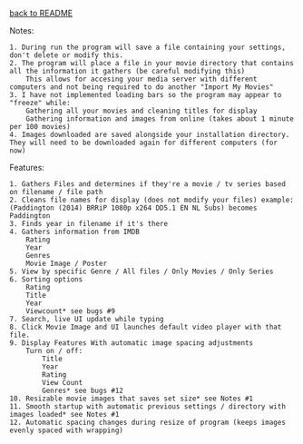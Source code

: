 [back to README](/README.md)

Notes:

	1. During run the program will save a file containing your settings, don't delete or modify this.
	2. The program will place a file in your movie directory that contains all the information it gathers (be careful modifying this)
		This allows for accesing your media server with different computers and not being required to do another "Import My Movies"
	3. I have not implemented loading bars so the program may appear to "freeze" while:
		Gathering all your movies and cleaning titles for display
		Gathering information and images from online (takes about 1 minute per 100 movies)
	4. Images downloaded are saved alongside your installation directory. They will need to be downloaded again for different computers (for now)

Features:

	1. Gathers Files and determines if they're a movie / tv series based on filename / file path
	2. Cleans file names for display (does not modify your files) example: (Paddington (2014) BRRiP 1080p x264 DD5.1 EN NL Subs) becomes Paddington
	3. Finds year in filename if it's there
	4. Gathers information from IMDB
		Rating
		Year
		Genres
		Movie Image / Poster
	5. View by specific Genre / All files / Only Movies / Only Series
	6. Sorting options
		Rating
		Title
		Year
		Viewcount* see bugs #9
	7. Search, live UI update while typing
	8. Click Movie Image and UI launches default video player with that file.
	9. Display Features With automatic image spacing adjustments
		Turn on / off:
			Title
			Year
			Rating
			View Count
			Genres* see bugs #12
	10. Resizable movie images that saves set size* see Notes #1
	11. Smooth startup with automatic previous settings / directory with images loaded* see Notes #1
	12. Automatic spacing changes during resize of program (keeps images evenly spaced with wrapping)
